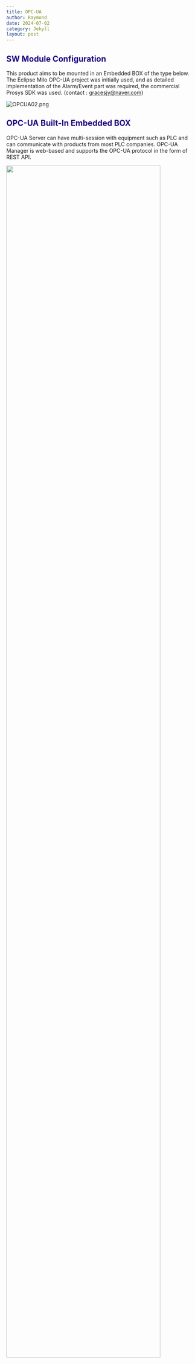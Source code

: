 ```yaml
---
title: OPC-UA
author: Raymond
date: 2024-07-02
category: Jekyll
layout: post
---
```


## <span style="color:#220580">SW Module Configuration</span>

This product aims to be mounted in an Embedded BOX of the type below.
The Eclipse Milo OPC-UA project was initially used, and as detailed implementation of the Alarm/Event part was required, 
the commercial Prosys SDK was used.
(contact : gracesjy@naver.com)

![OPCUA02.png](../assets/OPCUA01.png)

## <span style="color:#220580">OPC-UA Built-In Embedded BOX</span>
OPC-UA Server can have multi-session with equipment such as PLC and can communicate with products from most PLC companies. 
OPC-UA Manager is web-based and supports the OPC-UA protocol in the form of REST API.

<img src="../assets/OPCUA02.png" width="90%" height="90%">

## <span style="color:#220580">Supported PLCs</span>
The supported PLCs are as follows:
<img src="../assets/SupportedPLCs.png" width="90%" height="90%">
1. Melsec – A1E, MC, Fx Serial, Fx Links, ..
2. Siemens – S7-S1200, 1500, S300, S400, S200, PPI, MPI, ..
3. Modbus – RTU,Ascii, TCP, ..
4. Inovance PLC
5. Omron – Fins TCP/UDP, HostLink,
6. LS – XGB Cnet (over TCP)
7. Yokogawa Plc
8. MQTT
9. OPC-DA based on Microsoft DCOM
10. Fanuc
11. Custom Socket
12. REST API
13. ...


<br>

## <span style="color:#220580">Address Space</span>
An address space specifies the building blocks for exposing instances and type definitions.
When the OPC-UA server starts, it must perform address space configuration based on the defined environment file (opcua-map.xml).   
This configuration varies from device to device and can be configured by the manufacturer as needed and is not set in stone. 
Rather, it is necessary to classify and bind many parameters related to the device.


## <span style="color:#220580">Data Dictionary</span>
Structures such as Recipe are defined separately and simplified. This part is a bit tricky because it connects with everything.

![OPCUA_DataDictionary.png](../assets/OPCUA_DataDictionary.png)

## <span style="color:#220580">Data Access</span>
This function puts a lot of load on the BOX. This is because of real-time communication with the actual equipment, 
and the more the number called "Tag", the more load is given to the OS of the BOX.
(performance : 3,000 tags under 200ms with JAVA GC)

![OPCUA_DA.png](../assets/OPCUA_DA.png)

## <span style="color:#220580">Alarm and Conditions</span>
As a OPC-UA Client, UaExpert 3 Tabs, Events (including ALARMs), ALARMs, Event History (including ALARMs History)

![OPCUA_ALARM_AND_CONDITIONS.png](../assets/OPCUA_ALARM_AND_CONDITIONS.png)

## <span style="color:#220580">Event/Alarm History</span>
Using Event History Tab in UaExpert, You can see all alarms and events.   
OPC-UA servers contains this history in memory. (max limit : 10,000 - depends on configurations, and rotational memory management.)

![OPCUA_HISTORY.png](../assets/OPCUA_HISTORY.png)

## <span style="color:#220580">Historical Access</span>

![OPCUA_HISTORYACCESS.png](../assets/OPCUA_HISTORYACCESS.png)

## <span style="color:#220580">OPC-UA Manager for REST API Client</span>
Clients that do not have the OPC-UA module installed can access the facility using the REST API.<br>
It is a simple Python-based client as belows.

```
import sys
import requests
import json
import logging
import time


auth_server_url = "http://10.1.3.201:8080/api/oauth/token"
headers = {'authorization': 'Basic bXlBcHA6cGFzcw==', 'cache-control': 'no-cache', 
   'content-type' : 'application/x-www-form-urlencoded'}
token_req_payload = { 'grant_type': 'password', 'username': 'xxxxx', 
   'password': 'xxxxx' }

token_response = requests.post(auth_server_url, data=token_req_payload, verify=False, 
   allow_redirects=False, headers=headers)
print(token_response)

auth_token = token_response.json()['access_token']

' For Write Mode
headers = { 'Content-Type': 'application/json', 'Authorization' :  'Bearer ' +  auth_token }
write_body = {'nodeStr' : 'ns=3;s=Target100', 'value' : '999', 'custom' : 'false'}
data_url = 'http://10.1.3.201:8080/api/edge/opcua/write/data/value'
data_response = requests.post(data_url, data=json.dumps(write_body), headers=headers)
print(data_response)
print(data_response.json())

' For Read Mode
opcnodes = []
opcnodes.append({ 'nodeStr': 'ns=3;s=Target100'})
opcnodes.append({ 'nodeStr': 'ns=3;s=Target10'})
data_url = 'http://10.1.3.201:8080/api/edge/opcua/browse/data/multivalue'
data_response = requests.post(data_url, data=json.dumps(opcnodes), headers=headers)
print (data_response.json())
```




